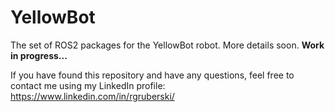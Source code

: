 # YellowBot

The set of ROS2 packages for the YellowBot robot. More details soon. **Work in progress...**

If you have found this repository and have any questions, feel free to contact me using my LinkedIn profile: https://www.linkedin.com/in/rgruberski/
